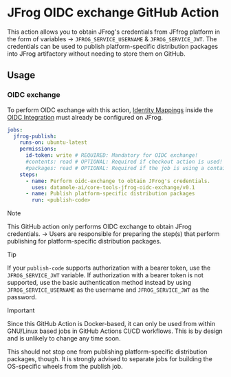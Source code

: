 # JFrog OIDC exchange GitHub Action

This action allows you to obtain JFrog's credentials from JFfrog platform in the form of variables -> `JFROG_SERVICE_USERNAME` & `JFROG_SERVICE_JWT`. The credentials can be used to publish platform-specific distribution packages into JFrog artifactory without needing to store them on GitHub.

## Usage

### OIDC exchange

To perform OIDC exchange with this action, [Identity Mappings](https://jfrog.com/help/r/jfrog-platform-administration-documentation/configure-an-oidc-integration) inside the [OIDC Integration](https://jfrog.com/help/r/jfrog-platform-administration-documentation/configure-an-oidc-integration) must already be configured on JFrog.

```yml
jobs:
  jfrog-publish:
    runs-on: ubuntu-latest
    permissions:
      id-token: write # REQUIRED: Mandatory for OIDC exchange!
      #contents: read # OPTIONAL: Required if checkout action is used!
      #packages: read # OPTIONAL: Required if the job is using a container image.
    steps:
      - name: Perform oidc-exchange to obtain JFrog's credentials.
        uses: datamole-ai/core-tools-jfrog-oidc-exchange/v0.1
      - name: Publish platform-specific distribution packages
        run: <publish-code>
```

> [!NOTE]
> This GitHub action only performs OIDC exchange to obtain JFrog credentials. -> Users are responsible for preparing the step(s) that perform publishing for platform-specific distribution packages.

> [!TIP]
> If your `publish-code` supports authorization with a bearer token, use the `JFROG_SERVICE_JWT` variable. If authorization with a bearer token is not supported, use the basic authentication method instead by using `JFROG_SERVICE_USERNAME` as the username and `JFROG_SERVICE_JWT` as the password.

> [!IMPORTANT]
> Since this GitHub Action is Docker-based, it can only
> be used from within GNU/Linux based jobs in GitHub Actions CI/CD
> workflows. This is by design and is unlikely to change any time soon.
>
> This should not stop one from publishing platform-specific
> distribution packages, though. It is strongly advised to separate jobs
> for building the OS-specific wheels from the publish job.
